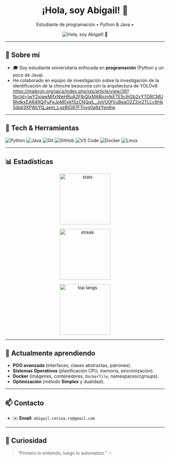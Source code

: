 <!--
📝 CONSEJOS:
1) Cambia <tu-usuario> por tu usuario real de GitHub.
2) Actualiza los enlaces con tus proyectos, LinkedIn, ORCID y correo.
-->

<h1 align="center">¡Hola, soy Abigail! 👋</h1>
<p align="center">
  Estudiante de programación • Python & Java • 
</p>

<p align="center">
  <img src="https://raw.githubusercontent.com/DenverCoder1/readme-typing-svg/master/demo.svg" alt="Hola, soy Abigail! 👋">
</p>

---

## 🧭 Sobre mí
- 🎓 Soy estudiante universitaria enfocada en **programación** (Python y un poco de Java).
- He colaborado en equipo de investigación sobre la investigación de la identificación de la chinche besucona con la arquitectura de YOLOv8: https://maikron.org/jaica/index.php/ojs/article/view/36?fbclid=IwY2xjawMifxNleHRuA2FlbQIxMABicmlkETE5cjhGb2xYTDRCMURhdkxEAR49QiFuFeJpM0vkfSzCNQqlL_JoVU0fVuBeaO2Z2m2TLLc6Hk5diqI3XPWcYQ_aem_LgzBIG87FTnyo0a9zYpn6w

---

## 🔧 Tech & Herramientas
<p>
  <img alt="Python" src="https://img.shields.io/badge/Python-3776AB?logo=python&logoColor=white" />
  <img alt="Java" src="https://img.shields.io/badge/Java-007396?logo=java&logoColor=white" />
  <img alt="Git" src="https://img.shields.io/badge/Git-F05032?logo=git&logoColor=white" />
  <img alt="GitHub" src="https://img.shields.io/badge/GitHub-181717?logo=github&logoColor=white" />
  <img alt="VS Code" src="https://img.shields.io/badge/VS%20Code-007ACC?logo=visualstudiocode&logoColor=white" />
  <img alt="Docker" src="https://img.shields.io/badge/Docker-2496ED?logo=docker&logoColor=white" />
  <img alt="Linux" src="https://img.shields.io/badge/Linux-FCC624?logo=linux&logoColor=black" />
</p>

---

## 📊 Estadísticas
<p align="center">
  <img height="160" src="https://github-readme-stats.vercel.app/api?username=<tu-usuario>&show_icons=true&theme=default&hide_title=true&rank_icon=github" alt="stats" />
</p>
<p align="center">
  <img height="160" src="https://github-readme-streak-stats.herokuapp.com/?user=<tu-usuario>&theme=default" alt="streak" />
</p>
<p align="center">
  <img height="160" src="https://github-readme-stats.vercel.app/api/top-langs/?username=<tu-usuario>&layout=compact&langs_count=8" alt="top langs" />
</p>

---

## 🧠 Actualmente aprendiendo
- **POO avanzada** (interfaces, clases abstractas, patrones).
- **Sistemas Operativos** (planificación CPU, memoria, sincronización).
- **Docker** (imágenes, contenedores, `Dockerfile`, namespaces/cgroups).
- **Optimización** (método **Simplex** y dualidad).

---

## 📫 Contacto
- ✉️ **Email:** `abigail.cetina.ro@gmail.com` <!-- TODO -->

---

## 🧩 Curiosidad
> “Primero lo entiendo, luego lo automatizo.” ✨

<!-- Fin -->
